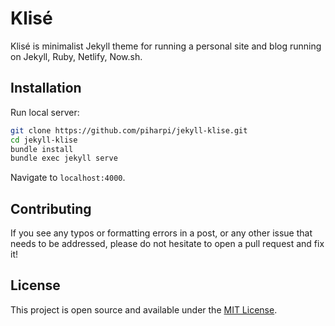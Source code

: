 # Klisé

Klisé is minimalist Jekyll theme for running a personal site and blog running on Jekyll, Ruby, Netlify, Now.sh.

## Installation

Run local server:

```bash
git clone https://github.com/piharpi/jekyll-klise.git
cd jekyll-klise
bundle install
bundle exec jekyll serve
```

Navigate to `localhost:4000`.

## Contributing

If you see any typos or formatting errors in a post, or any other issue that needs to be addressed, please do not hesitate to open a pull request and fix it!

## License

This project is open source and available under the [MIT License](LICENSE).
